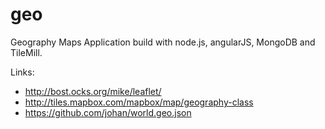 geo
===

Geography Maps Application build with node.js, angularJS, MongoDB and TileMill.

Links:

* http://bost.ocks.org/mike/leaflet/
* http://tiles.mapbox.com/mapbox/map/geography-class
* https://github.com/johan/world.geo.json

